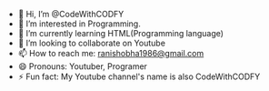 - 👋 Hi, I’m @CodeWithCODFY
- 👀 I’m interested in Programming.
- 🌱 I’m currently learning HTML(Programming language)
- 💞️ I’m looking to collaborate on Youtube
- 📫 How to reach me: ranishobha1986@gmail.com
- 😄 Pronouns: Youtuber, Programer
- ⚡ Fun fact: My Youtube channel's name is also CodeWithCODFY 

<!---
CodeWithCODFY/CodeWithCODFY is a ✨ special ✨ repository because its `README.md` (this file) appears on your GitHub profile.
You can click the Preview link to take a look at your changes.
--->
